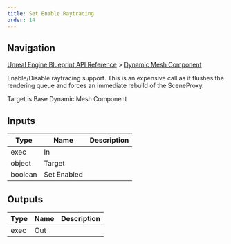 ```yaml
---
title: Set Enable Raytracing
order: 14
---
```

## Navigation

[Unreal Engine Blueprint API Reference](https://dev.epicgames.com/documentation/en-us/unreal-engine/BlueprintAPI) > [Dynamic Mesh Component](https://dev.epicgames.com/documentation/en-us/unreal-engine/BlueprintAPI/DynamicMeshComponent)

Enable/Disable raytracing support. This is an expensive call as it flushes
the rendering queue and forces an immediate rebuild of the SceneProxy.

Target is Base Dynamic Mesh Component

## Inputs

| Type | Name | Description |
| --- | --- | --- |
| exec | In |  |
| object | Target |  |
| boolean | Set Enabled |  |

## Outputs

| Type | Name | Description |
| --- | --- | --- |
| exec | Out |  |
